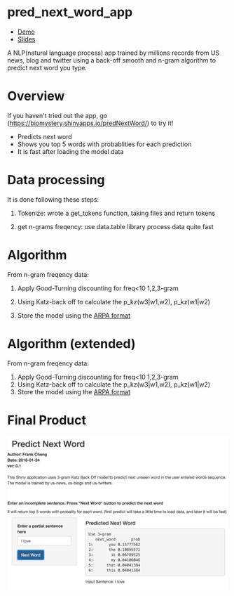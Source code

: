 # pred_next_word_app

* [Demo](https://biomystery.shinyapps.io/predNextWord/)
* [Slides](https://rpubs.com/biomystery/pred_next_word2)

A NLP(natural language process) app trained by millions records from US news, blog and twitter using a back-off smooth and n-gram algorithm to predict next word you type.

Overview
========================================================

If you haven't tried out the app, go (https://biomystery.shinyapps.io/predNextWord/) to try it!

- Predicts next word
- Shows you top 5 words with probablities for each prediction
- It is fast after loading the model data

Data processing
========================================================
It is done following these steps:

1. Tokenize: wrote a get_tokens function, taking files and return tokens

2. get n-grams freqency: use data.table library process data quite fast

Algorithm
========================================================
From n-gram freqency data: 

1. Apply Good-Turning discounting for freq<10 1,2,3-gram 

2. Using Katz-back off to calculate the p_kz(w3|w1,w2), p_kz(w1|w2)

3. Store the model using the [ARPA format](http://www.speech.sri.com/projects/srilm/manpages/ngram-format.5.html)


Algorithm (extended)
========================================================
From n-gram freqency data: 
1. Apply Good-Turning discounting for freq<10 1,2,3-gram 
2. Using Katz-back off to calculate the p_kz(w3|w1,w2), p_kz(w1|w2)
3. Store the model using the [ARPA format](http://www.speech.sri.com/projects/srilm/manpages/ngram-format.5.html)

Final Product
========================================================
![](./presentation/app_screen_shot.png)


